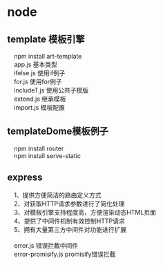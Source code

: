 # node

<h2>template 模板引擎</h2>
  &nbsp;&nbsp;&nbsp;&nbsp;npm install art-template<br>
  &nbsp;&nbsp;&nbsp;&nbsp;app.js 基本类型<br>
  &nbsp;&nbsp;&nbsp;&nbsp;ifelse.js 使用if例子<br>
  &nbsp;&nbsp;&nbsp;&nbsp;for.js 使用for例子<br>
  &nbsp;&nbsp;&nbsp;&nbsp;includeT.js 使用公共子模版<br>
  &nbsp;&nbsp;&nbsp;&nbsp;extend.js 继承模板<br>
  &nbsp;&nbsp;&nbsp;&nbsp;import.js 模板配置<br>
  
<h2>templateDome模板例子</h2>
    &nbsp;&nbsp;&nbsp;&nbsp;npm install router<br>
    &nbsp;&nbsp;&nbsp;&nbsp;npm install serve-static<br>
    
<h2>express</h2>
&nbsp;&nbsp;&nbsp;&nbsp;1、提供方便简洁的路由定义方式<br>
&nbsp;&nbsp;&nbsp;&nbsp;2、对获取HTTP请求参数进行了简化处理<br>
&nbsp;&nbsp;&nbsp;&nbsp;3、对模板引擎支持程度高，方便渲染动态HTML页面<br>
&nbsp;&nbsp;&nbsp;&nbsp;4、提供了中间件机制有效控制HTTP请求<br>
&nbsp;&nbsp;&nbsp;&nbsp;5、拥有大量第三方中间件对功能进行扩展<br>
<br>
&nbsp;&nbsp;&nbsp;&nbsp;error.js 错误拦截中间件<br>
&nbsp;&nbsp;&nbsp;&nbsp;error-promisify.js promisify错误拦截<br>

